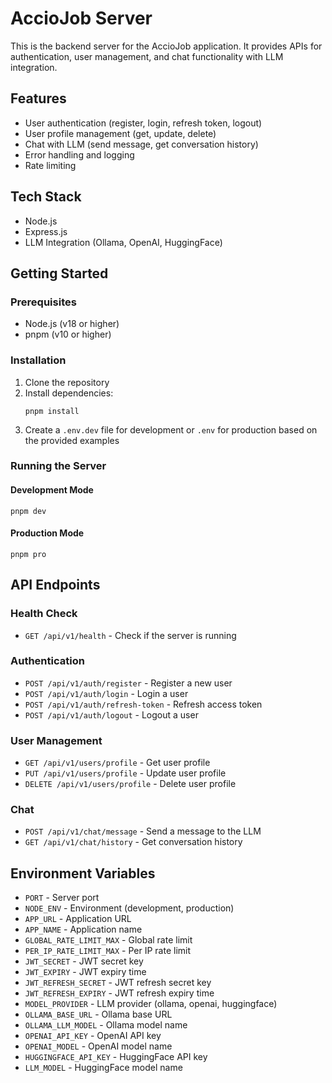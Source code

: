 # AccioJob Server

This is the backend server for the AccioJob application. It provides APIs for authentication, user management, and chat functionality with LLM integration.

## Features

- User authentication (register, login, refresh token, logout)
- User profile management (get, update, delete)
- Chat with LLM (send message, get conversation history)
- Error handling and logging
- Rate limiting

## Tech Stack

- Node.js
- Express.js
- LLM Integration (Ollama, OpenAI, HuggingFace)

## Getting Started

### Prerequisites

- Node.js (v18 or higher)
- pnpm (v10 or higher)

### Installation

1. Clone the repository
2. Install dependencies:
   ```
   pnpm install
   ```
3. Create a `.env.dev` file for development or `.env` for production based on the provided examples

### Running the Server

#### Development Mode

```
pnpm dev
```

#### Production Mode

```
pnpm pro
```

## API Endpoints

### Health Check
- `GET /api/v1/health` - Check if the server is running

### Authentication
- `POST /api/v1/auth/register` - Register a new user
- `POST /api/v1/auth/login` - Login a user
- `POST /api/v1/auth/refresh-token` - Refresh access token
- `POST /api/v1/auth/logout` - Logout a user

### User Management
- `GET /api/v1/users/profile` - Get user profile
- `PUT /api/v1/users/profile` - Update user profile
- `DELETE /api/v1/users/profile` - Delete user profile

### Chat
- `POST /api/v1/chat/message` - Send a message to the LLM
- `GET /api/v1/chat/history` - Get conversation history

## Environment Variables

- `PORT` - Server port
- `NODE_ENV` - Environment (development, production)
- `APP_URL` - Application URL
- `APP_NAME` - Application name
- `GLOBAL_RATE_LIMIT_MAX` - Global rate limit
- `PER_IP_RATE_LIMIT_MAX` - Per IP rate limit
- `JWT_SECRET` - JWT secret key
- `JWT_EXPIRY` - JWT expiry time
- `JWT_REFRESH_SECRET` - JWT refresh secret key
- `JWT_REFRESH_EXPIRY` - JWT refresh expiry time
- `MODEL_PROVIDER` - LLM provider (ollama, openai, huggingface)
- `OLLAMA_BASE_URL` - Ollama base URL
- `OLLAMA_LLM_MODEL` - Ollama model name
- `OPENAI_API_KEY` - OpenAI API key
- `OPENAI_MODEL` - OpenAI model name
- `HUGGINGFACE_API_KEY` - HuggingFace API key
- `LLM_MODEL` - HuggingFace model name